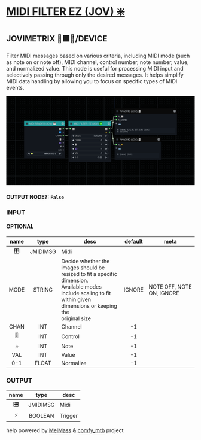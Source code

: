 # [MIDI FILTER EZ (JOV) ❇️](https://github.com/Amorano/Jovimetrix-examples/blob/master/node/MIDI%20FILTER%20EZ/MIDI%20FILTER%20EZ.md)

## JOVIMETRIX 🔺🟩🔵/DEVICE

Filter MIDI messages based on various criteria, including MIDI mode (such as note on or note off), MIDI channel, control number, note number, value, and normalized value. This node is useful for processing MIDI input and selectively passing through only the desired messages. It helps simplify MIDI data handling by allowing you to focus on specific types of MIDI events.

![MIDI FILTER EZ](https://raw.githubusercontent.com/Amorano/Jovimetrix-examples/master/node/MIDI%20FILTER%20EZ/MIDI%20FILTER%20EZ.png)

#### OUTPUT NODE?: `False`

### INPUT

#### OPTIONAL

name | type | desc | default | meta
:---:|:---:|---|:---:|---
🎛️  |  JMIDIMSG  | Midi |  | 
MODE  |  STRING  | Decide whether the images should be<br>resized to fit a specific dimension.<br>Available modes include scaling to fit<br>within given dimensions or keeping the<br>original size | IGNORE | NOTE OFF, NOTE ON, IGNORE
CHAN  |  INT  | Channel | -1 | 
🎚️  |  INT  | Control | -1 | 
🎶  |  INT  | Note | -1 | 
VAL  |  INT  | Value | -1 | 
0-1  |  FLOAT  | Normalize | -1 | 

### OUTPUT

name | type | desc
:---:|:---:|---
🎛️  |  JMIDIMSG  | Midi 
⚡  |  BOOLEAN  | Trigger 

help powered by [MelMass](https://github.com/melMass) & [comfy_mtb](https://github.com/melMass/comfy_mtb) project